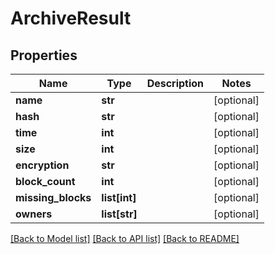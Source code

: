 # ArchiveResult

## Properties
Name | Type | Description | Notes
------------ | ------------- | ------------- | -------------
**name** | **str** |  | [optional] 
**hash** | **str** |  | [optional] 
**time** | **int** |  | [optional] 
**size** | **int** |  | [optional] 
**encryption** | **str** |  | [optional] 
**block_count** | **int** |  | [optional] 
**missing_blocks** | **list[int]** |  | [optional] 
**owners** | **list[str]** |  | [optional] 

[[Back to Model list]](../README.md#documentation-for-models) [[Back to API list]](../README.md#documentation-for-api-endpoints) [[Back to README]](../README.md)

